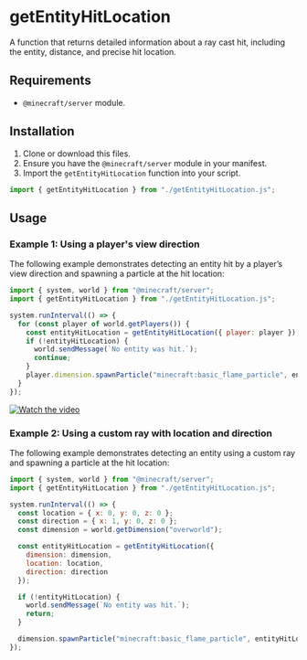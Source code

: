 
# getEntityHitLocation

A function that returns detailed information about a ray cast hit, including the entity, distance, and precise hit location.

## Requirements
- `@minecraft/server` module.

## Installation
1. Clone or download this files.
2. Ensure you have the `@minecraft/server` module in your manifest.
3. Import the `getEntityHitLocation` function into your script.

```javascript
import { getEntityHitLocation } from "./getEntityHitLocation.js";
```

## Usage

### Example 1: Using a player's view direction

The following example demonstrates detecting an entity hit by a player’s view direction and spawning a particle at the hit location:

```javascript
import { system, world } from "@minecraft/server";
import { getEntityHitLocation } from "./getEntityHitLocation.js";

system.runInterval(() => {
  for (const player of world.getPlayers()) {
    const entityHitLocation = getEntityHitLocation({ player: player });
    if (!entityHitLocation) {
      world.sendMessage(`No entity was hit.`);
      continue;
    }
    player.dimension.spawnParticle("minecraft:basic_flame_particle", entityHitLocation.hitLocation);
  }
});
```
[![Watch the video](https://img.youtube.com/vi/76Nxs4uX3jo/0.jpg)](https://youtu.be/76Nxs4uX3jo)

### Example 2: Using a custom ray with location and direction

The following example demonstrates detecting an entity using a custom ray and spawning a particle at the hit location:

```javascript
import { system, world } from "@minecraft/server";
import { getEntityHitLocation } from "./getEntityHitLocation.js";

system.runInterval(() => {
  const location = { x: 0, y: 0, z: 0 };
  const direction = { x: 1, y: 0, z: 0 };
  const dimension = world.getDimension("overworld");

  const entityHitLocation = getEntityHitLocation({
    dimension: dimension,
    location: location,
    direction: direction
  });

  if (!entityHitLocation) {
    world.sendMessage(`No entity was hit.`);
    return;
  }

  dimension.spawnParticle("minecraft:basic_flame_particle", entityHitLocation.hitLocation);
});
```
